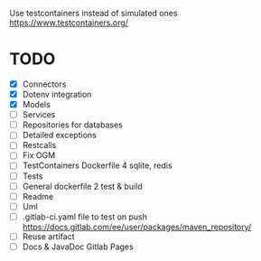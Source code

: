 

Use testcontainers instead of simulated ones
https://www.testcontainers.org/

# TODO
- [x] Connectors
- [x] Dotenv integration
- [x] Models
- [ ] Services
- [ ] Repositories for databases
- [ ] Detailed exceptions
- [ ] Restcalls
- [ ] Fix OGM
- [ ] TestContainers Dockerfile 4 sqlite, redis
- [ ] Tests
- [ ] General dockerfile 2 test & build
- [ ] Readme
- [ ] Uml
- [ ] .gitlab-ci.yaml file to test on push 
https://docs.gitlab.com/ee/user/packages/maven_repository/
- [ ] Reuse artifact
- [ ] Docs & JavaDoc Gitlab Pages
